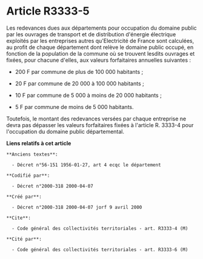 # Article R3333-5

Les redevances dues aux départements pour occupation du domaine public par les ouvrages de transport et de distribution
d'énergie électrique exploités par les entreprises autres qu'Electricité de France sont calculées, au profit de chaque
département dont relève le domaine public occupé, en fonction de la population de la commune où se trouvent lesdits ouvrages
et fixées, pour chacune d'elles, aux valeurs forfaitaires annuelles suivantes :

- 200 F par commune de plus de 100 000 habitants ;

- 20 F par commune de 20 000 à 100 000 habitants ;

- 10 F par commune de 5 000 à moins de 20 000 habitants ;

- 5 F par commune de moins de 5 000 habitants.

Toutefois, le montant des redevances versées par chaque entreprise ne devra pas dépasser les valeurs forfaitaires fixées à
l'article R. 3333-4 pour l'occupation du domaine public départemental.

**Liens relatifs à cet article**

	**Anciens textes**:

	  - Décret n°56-151 1956-01-27, art 4 ecqc le département

	**Codifié par**:

	  - Décret n°2000-318 2000-04-07

	**Créé par**:

	  - Décret n°2000-318 2000-04-07 jorf 9 avril 2000

	**Cite**:

	  - Code général des collectivités territoriales - art. R3333-4 (M)

	**Cité par**:

	  - Code général des collectivités territoriales - art. R3333-6 (M)
